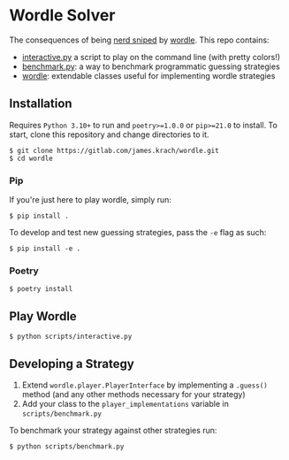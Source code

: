# Wordle Solver
The consequences of being [nerd sniped](https://xkcd.com/356/) by
[wordle](https://en.wikipedia.org/wiki/Wordle). This repo contains:
  - [interactive.py](scripts/interactive.py) a script to play on the command line (with pretty colors!)
  - [benchmark.py](scripts/benchmark.py): a way to benchmark programmatic guessing strategies
  - [wordle](wordle): extendable classes useful for implementing wordle strategies  


## Installation
Requires `Python 3.10+` to run and `poetry>=1.0.0` or `pip>=21.0` to install. To start,
clone this repository and change directories to it.
```shell script
$ git clone https://gitlab.com/james.krach/wordle.git
$ cd wordle
```

### Pip
If you're just here to play wordle, simply run:
```shell script
$ pip install .
```

To develop and test new guessing strategies, pass the `-e` flag as such:
```shell script
$ pip install -e .
```

### Poetry
```shell script
$ poetry install
```

## Play Wordle
```shell script
$ python scripts/interactive.py
```

## Developing a Strategy
  1. Extend `wordle.player.PlayerInterface` by implementing a `.guess()` method (and any
     other methods necessary for your strategy)
  2. Add your class to the `player_implementations` variable in `scripts/benchmark.py`

To benchmark your strategy against other strategies run:
``` shell script
$ python scripts/benchmark.py
```
